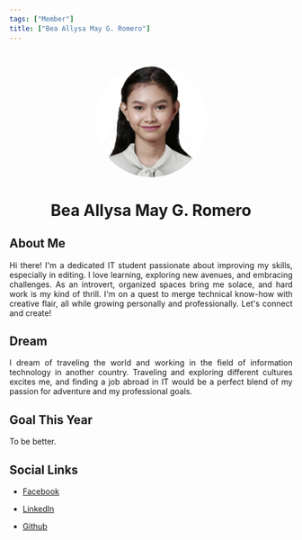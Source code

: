 ```yaml
---
tags: ["Member"]
title: ["Bea Allysa May G. Romero"]
---
```


<TagLinks/>

<div align="center">
  <img src="../../images/bea.png" width="200" height="200" style="border-radius: 50%; margin-top: 25px;" />
</div>

<div align="center">
  <h1>Bea Allysa May G. Romero</h1>
</div>

<div style="text-align: justify;">
  <h2>About Me</h2>
  <p>Hi there! I'm a dedicated IT student passionate about improving my skills, especially in editing. I love learning, exploring new avenues, and embracing challenges. As an introvert, organized spaces bring me solace, and hard work is my kind of thrill. I'm on a quest to merge technical know-how with creative flair, all while growing personally and professionally. Let's connect and create!</p>

  <h2>Dream</h2>
  <p>I dream of traveling the world and working in the field of information technology in another country. Traveling and exploring different cultures excites me, and finding a job abroad in IT would be a perfect blend of my passion for adventure and my professional goals.
</p>
  
  <h2>Goal This Year</h2>
  <p>To be better.</p>

  <h2>Social Links</h2>
  <ul>
    <li>
      <p>
        <a href="https://www.facebook.com/profile.php?id=100009390446350">Facebook</a>
      </p>
    </li>
    <li>
      <p>
        <a href="https://www.linkedin.com/in/bea-allysa-may-romero-10ba33296/">LinkedIn</a>
      </p>
    </li>
    <li>
      <p>
        <a href="https://github.com/beyaly">Github</a>
      </p>
    </li>
  </ul>
</div>